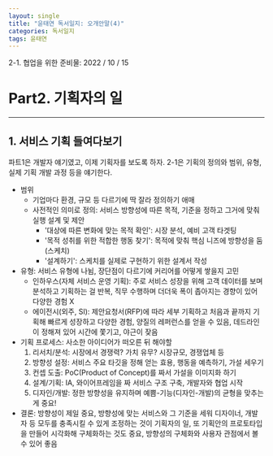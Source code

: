 ```yaml
---
layout: single
title: "윤태연 독서일지: 오개안말(4)"
categories: 독서일지
tags: 윤태연
---
```


2-1. 협업을 위한 준비물: 2022 / 10 / 15

# Part2. 기획자의 일

---

## 1. 서비스 기획 들여다보기

파트1은 개발자 얘기였고, 이제 기획자를 보도록 하자. 2-1은 기획의 정의와 범위, 유형, 실제 기획 개발 과정 등을 얘기한다.

- 범위
  - 기업마다 환경, 규모 등 다르기에 딱 잘라 정의하기 애매
  - 사전적인 의미로 정의: 서비스 방향성에 따른 목적, 기준을 정하고 그거에 맞춰 실행 설계 및 제안
    - '대상에 따른 변화에 맞는 목적 확인': 시장 분석, 예비 고객 타겟팅
    - '목적 성취를 위한 적합한 행동 찾기': 목적에 맞춰 핵심 니즈에 방향성을 둠(스케치)
    - '설계하기': 스케치를 실제로 구현하기 위한 설계서 작성
- 유형: 서비스 유형에 나뉨, 장단점이 다르기에 커리어를 어떻게 쌓을지 고민
  - 인하우스(자체 서비스 운영 기획): 주로 서비스 성장을 위해 고객 데이터를 보며 분석하고 기획하는 걸 반복, 직무 수행하며 더더욱 폭이 좁아지는 경향이 있어 다양한 경험 X
  - 에이전시(외주, SI): 제안요청서(RFP)에 따라 세부 기획하고 처음과 끝까지 기획해 빠르게 성장하고 다양한 경험, 양질의 레퍼런스를 얻을 수 있음, 데드라인이 정해져 있어 시간에 쫓기고, 야근이 잦음
- 기획 프로세스: 사소한 아이디어가 떠오른 뒤 해야할
  1. 리서치/분석: 시장에서 경쟁력? 가치 유무? 시장규모, 경쟁업체 등
  2. 방향성 설정: 서비스 주요 타깃을 정해 얻는 효용, 행동을 예측하기, 가설 세우기
  3. 컨셉 도출: PoC(Product of Concept)를 짜서 가설을 이미지화 하기
  4. 설계/기획: IA, 와이어프레임을 짜 서비스 구조 구축, 개발자와 협업 시작
  5. 디자인/개발: 정한 방향성을 유지하며 예쁨-기능(디자인-개발)의 균형을 맞추는 게 중요!
- 결론: 방향성이 제일 중요, 방향성에 맞는 서비스와 그 기준을 세워 디자이너, 개발자 등 모두를 충족시킬 수 있게 조정하는 것이 기획자의 일, 또 기획안의 프로토타입을 만들어 시각화해 구체화하는 것도 중요, 방향성의 구체화와 사용자 관점에서 볼 수 있어 좋음
